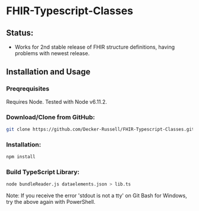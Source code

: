 # FHIR-Typescript-Classes

## Status:
* Works for 2nd stable release of FHIR structure definitions, having problems with newest release.

## Installation and Usage

### Preqrequisites

Requires Node. Tested with Node v6.11.2.

### Download/Clone from GitHub:
```bash
git clone https://github.com/Decker-Russell/FHIR-Typescript-Classes.git
```

### Installation:
```bash
npm install
```

### Build TypeScript Library:
```bash
node bundleReader.js dataelements.json > lib.ts
```
Note: If you receive the error 'stdout is not a tty' on Git Bash for Windows, try the above again with PowerShell. 